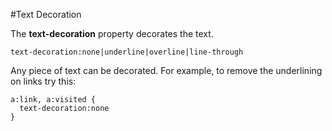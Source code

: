 #Text Decoration

The **text-decoration** property decorates the text.
~~~
text-decoration:none|underline|overline|line-through
~~~

Any piece of text can be decorated. For example, to remove the underlining on links
try this:
~~~ 
a:link, a:visited {
  text-decoration:none
}
~~~

